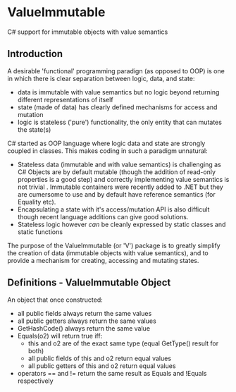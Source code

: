 # ValueImmutable
C# support for immutable objects with value semantics

## Introduction

A desirable 'functional' programming paradign (as opposed to OOP) is one in which there is clear separation between logic, data, and state:
- data is immutable with value semantics but no logic beyond returning different representations of itself
- state (made of data) has clearly defined mechanisms for access and mutation
- logic is stateless ('pure') functionality, the only entity that can mutates the state(s)

C# started as OOP language where logic data and state are strongly coupled in classes. This makes coding in such a paradigm unnatural:
- Stateless data (immutable and with value semantics) is challenging as C# Objects are by default mutable (though the addition of read-only properties is a good step) and correctly implementing value semantics is not trivial . Immutable containers were recently added to .NET but they are cumersome to use and by default have reference semantics (for Equality etc). 
- Encapsulating a state with it's access/mutation API is also difficult though recent language additions can give good solutions.
- Stateless logic however _can_ be cleanly expressed by static classes and static functions

The purpose of the ValueImmutable (or 'V') package is to greatly simplify the creation of data (immutable objects with value semantics), and to provide a mechanism for creating, accessing and mutating states.

## Definitions - ValueImmutable Object

An object that once constructed:

- all public fields always return the same values
- all public getters always return the same values
- GetHashCode() always return the same value
- Equals(o2) will return true iff:
   - this and o2 are of the exact same type (equal GetType() result for both)
   - all public fields of this and o2 return equal values
   - all public getters of this and o2 return equal values
- operators == and != return the same result as Equals and !Equals respectively




